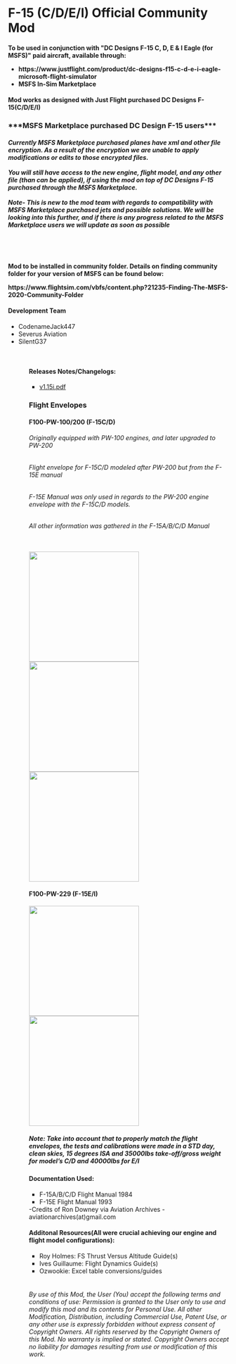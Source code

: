 <h1> F-15 (C/D/E/I) Official Community Mod </h1>


<h4>To be used in conjunction with "DC Designs F-15 C, D, E & I Eagle (for MSFS)" paid aircraft, available through:
           <ul>
           <li>https://www.justflight.com/product/dc-designs-f15-c-d-e-i-eagle-microsoft-flight-simulator</li>
           <li>MSFS In-Sim Marketplace</li>
           <ul>
</h4>
<h4>Mod works as designed with Just Flight purchased DC Designs F-15(C/D/E/I)</h4>
                      
<h3>***MSFS Marketplace purchased DC Design F-15 users***</h3>
<h5>Currently MSFS Marketplace purchased planes have xml and other file encryption. 
As a result of the encryption we are unable to apply modifications or edits to those encrypted files. 
           <br><br>
You will still have access to the new engine, flight model, and any other file (than can be applied), if using the mod on top of DC Designs F-15 purchased through the MSFS Marketplace.
           <br><br>
           Note- This is new to the mod team with regards to  compatibility with MSFS Marketplace purchased jets and possible solutions.
           We will be looking into this further, and if there is any progress related to the MSFS Marketplace users we will update as soon as possible
</h5>

 <br><br>                     
<h4> Mod to be installed in community folder. Details on finding community folder for your version of MSFS can be found below:
            <p>https://www.flightsim.com/vbfs/content.php?21235-Finding-The-MSFS-2020-Community-Folder</p>
</h4>


<h4>Development Team</h4>
           <ul>
           <li>CodenameJack447</li>
           <li>Severus Aviation</li>
           <li>SilentG37</li>
           <ul>

<br>
<h4>Releases Notes/Changelogs:</h4>
           <ul>
           <li><a href="https://github.com/F-15-C-D-E-I-Official-Community-Mod/dcdesigns-aircraft-f15_rev_1.15-JustFlight/files/6137293/v1.0.1_rev_1.15i.pdf">v1.15i.pdf</a></li>
           </ul>

<h3>Flight Envelopes</h3>

<h4>F100-PW-100/200 (F-15C/D)</h4>
<h6>Originally equipped with PW-100 engines, and later upgraded to PW-200</h6>
<h6>Flight envelope for F-15C/D modeled after PW-200 but from the F-15E manual</h6>
<h6>F-15E Manual was only used in regards to the PW-200 engine envelope with the F-15C/D models.</h6>
<h6>All other information was gathered in the F-15A/B/C/D Manual</h6>
<br>
<img src="https://user-images.githubusercontent.com/80608475/111061609-7e43d180-8461-11eb-94e1-24ee485a689b.png"  width="250"/> <img src="https://user-images.githubusercontent.com/80608475/111061618-8c91ed80-8461-11eb-8bd7-2963ef4e1b17.PNG"  width="250"/><img src="https://user-images.githubusercontent.com/80608475/111061628-9d426380-8461-11eb-9bb3-601e4251cff4.PNG"  width="250"/>



<h4>F100-PW-229 (F-15E/I)</h4>

<img src="https://user-images.githubusercontent.com/80608475/111061314-eb566780-845f-11eb-8257-1fc9bf75cc51.PNG" width="250"/><img src="https://user-images.githubusercontent.com/80608475/111060697-2d7daa00-845c-11eb-9341-6920f3ccb9d9.png"  width="250"/> 

<h5>Note: Take into account that to properly match the flight envelopes, the tests and calibrations were made in a STD day, clean skies, 15 degrees ISA and 35000lbs take-off/gross weight for model’s C/D and 40000lbs for E/I</h5>



<h4> Documentation Used: </h4>
           <ul>
           <li>F-15A/B/C/D Flight Manual 1984</li>
           <li>F-15E Flight Manual 1993</li>
           </ul>   
          -Credits of Ron Downey via Aviation Archives
          -aviationarchives(at)gmail.com
<h4>Additonal Resources(All were crucial achieving our engine and flight model configurations):</h4>          
          <ul>
          <li>Roy Holmes: FS Thrust Versus Altitude Guide(s) </li>
          <li>Ives Guillaume: Flight Dynamics Guide(s)</li>
          <li>Ozwookie: Excel table conversions/guides</li>
          </ul>


<br>

###### By use of this Mod, the User (You) accept the following terms and conditions of use: Permission is granted to the User only to use and modify this mod and its contents for Personal Use. All other Modification, Distribution, including Commercial Use, Patent Use, or any other use is expressly forbidden without express consent of Copyright Owners. All rights reserved by the Copyright Owners of this Mod. No warranty is implied or stated. Copyright Owners accept no liability for damages resulting from use or modification of this work.
